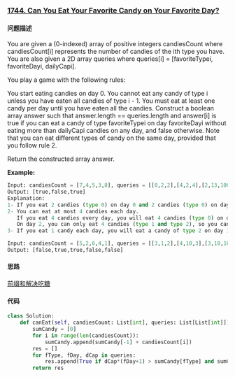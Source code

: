 ### [1744. Can You Eat Your Favorite Candy on Your Favorite Day?](https://leetcode-cn.com/problems/can-you-eat-your-favorite-candy-on-your-favorite-day/)

#### 问题描述
You are given a (0-indexed) array of positive integers candiesCount where candiesCount[i] represents the number of candies of the ith type you have. You are also given a 2D array queries where queries[i] = [favoriteTypei, favoriteDayi, dailyCapi].

You play a game with the following rules:

You start eating candies on day 0.
You cannot eat any candy of type i unless you have eaten all candies of type i - 1.
You must eat at least one candy per day until you have eaten all the candies.
Construct a boolean array answer such that answer.length == queries.length and answer[i] is true if you can eat a candy of type favoriteTypei on day favoriteDayi without eating more than dailyCapi candies on any day, and false otherwise. Note that you can eat different types of candy on the same day, provided that you follow rule 2.

Return the constructed array answer.

**Example:**
```python
Input: candiesCount = [7,4,5,3,8], queries = [[0,2,2],[4,2,4],[2,13,1000000000]]
Output: [true,false,true]
Explanation:
1- If you eat 2 candies (type 0) on day 0 and 2 candies (type 0) on day 1, you will eat a candy of type 0 on day 2.
2- You can eat at most 4 candies each day.
   If you eat 4 candies every day, you will eat 4 candies (type 0) on day 0 and 4 candies (type 0 and type 1) on day 1.
   On day 2, you can only eat 4 candies (type 1 and type 2), so you cannot eat a candy of type 4 on day 2.
3- If you eat 1 candy each day, you will eat a candy of type 2 on day 13.
```
```python
Input: candiesCount = [5,2,6,4,1], queries = [[3,1,2],[4,10,3],[3,10,100],[4,100,30],[1,3,1]]
Output: [false,true,true,false,false]
```

#### 思路
[前缀和解决吃糖](https://leetcode-cn.com/problems/can-you-eat-your-favorite-candy-on-your-favorite-day/solution/yi-kan-jiu-dong-qian-zhui-he-jie-jue-chi-y17a/)

#### 代码

```python
class Solution:
    def canEat(self, candiesCount: List[int], queries: List[List[int]]) -> List[bool]:
        sumCandy = [0]
        for i in range(len(candiesCount)):
            sumCandy.append(sumCandy[-1] + candiesCount[i])
        res = []
        for fType, fDay, dCap in queries:
            res.append(True if dCap*(fDay+1) > sumCandy[fType] and sumCandy[fType+1] > fDay else False)
        return res
```